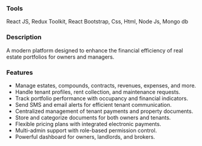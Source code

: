 <h3>Tools</h3>
<p>React JS, Redux Toolkit, React Bootstrap, Css, Html, Node Js, Mongo db</p>

<h3>Description</h3>
<p>A modern platform designed to enhance the financial efficiency of real estate portfolios for owners and managers.</p>

<h3>Features</h3>
<ul>
  <li>Manage estates, compounds, contracts, revenues, expenses, and more.</li>
  <li>Handle tenant profiles, rent collection, and maintenance requests.</li>
  <li>Track portfolio performance with occupancy and financial indicators.</li>
  <li>Send SMS and email alerts for efficient tenant communication.</li>
  <li>Centralized management of tenant payments and property documents.</li>
  <li>Store and categorize documents for both owners and tenants.</li>
  <li>Flexible pricing plans with integrated electronic payments.</li>
  <li>Multi-admin support with role-based permission control.</li>
  <li>Powerful dashboard for owners, landlords, and brokers.</li>
</ul>
